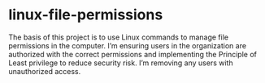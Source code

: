 # linux-file-permissions
The basis of this project is to use Linux commands to manage file permissions in the computer. I’m ensuring users in the organization are authorized with the correct permissions and implementing the Principle of Least privilege to reduce security risk. I’m removing any users with unauthorized access. 

